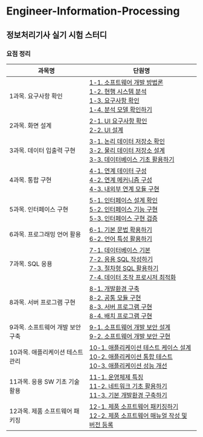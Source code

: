 # Engineer-Information-Processing
## 정보처리기사 실기 시험 스터디

### 요점 정리
| 과목명 | 단원명 |
| --- | --- |
| 1과목. 요구사항 확인 | [1-1. 소프트웨어 개발 방법론](https://github.com/chaaaany/Engineer-Information-Processing/blob/fe7a7b54e080dbde755570ff50b88996f59e093f/1%EA%B3%BC%EB%AA%A9.%20%EC%9A%94%EA%B5%AC%EC%82%AC%ED%95%AD%20%ED%99%95%EC%9D%B8/1-1%EC%86%8C%ED%94%84%ED%8A%B8%EC%9B%A8%EC%96%B4%EA%B0%9C%EB%B0%9C%EB%B0%A9%EB%B2%95%EB%A1%A0.md)<br>[1-2. 현행 시스템 분석](https://github.com/chaaaany/Engineer-Information-Processing/blob/fe7a7b54e080dbde755570ff50b88996f59e093f/1%EA%B3%BC%EB%AA%A9.%20%EC%9A%94%EA%B5%AC%EC%82%AC%ED%95%AD%20%ED%99%95%EC%9D%B8/1-2%ED%98%84%ED%96%89%EC%8B%9C%EC%8A%A4%ED%85%9C%EB%B6%84%EC%84%9D.md)<br>[1-3. 요구사항 확인](https://github.com/chaaaany/Engineer-Information-Processing/blob/fe7a7b54e080dbde755570ff50b88996f59e093f/1%EA%B3%BC%EB%AA%A9.%20%EC%9A%94%EA%B5%AC%EC%82%AC%ED%95%AD%20%ED%99%95%EC%9D%B8/1-3%EC%9A%94%EA%B5%AC%EC%82%AC%ED%95%AD%ED%99%95%EC%9D%B8.md)<br>[1-4. 분석 모델 확인하기](https://github.com/chaaaany/Engineer-Information-Processing/blob/fe7a7b54e080dbde755570ff50b88996f59e093f/1%EA%B3%BC%EB%AA%A9.%20%EC%9A%94%EA%B5%AC%EC%82%AC%ED%95%AD%20%ED%99%95%EC%9D%B8/1-4%EB%B6%84%EC%84%9D%EB%AA%A8%EB%8D%B8%ED%99%95%EC%9D%B8%ED%95%98%EA%B8%B0.md) |
| 2과목. 화면 설계 | [2-1. UI 요구사항 확인](https://github.com/chaaaany/Engineer-Information-Processing/blob/main/2%EA%B3%BC%EB%AA%A9.%20%ED%99%94%EB%A9%B4%20%EC%84%A4%EA%B3%84/2-1UI%EC%9A%94%EA%B5%AC%EC%82%AC%ED%95%AD%ED%99%95%EC%9D%B8.md)<br>[2-2. UI 설계](https://github.com/chaaaany/Engineer-Information-Processing/blob/main/2%EA%B3%BC%EB%AA%A9.%20%ED%99%94%EB%A9%B4%20%EC%84%A4%EA%B3%84/2-2UI%EC%84%A4%EA%B3%84.md) |
| 3과목. 데이터 입출력 구현 | [3-1. 논리 데이터 저장소 확인](https://github.com/chaaaany/Engineer-Information-Processing/blob/main/3%EA%B3%BC%EB%AA%A9.%20%EB%8D%B0%EC%9D%B4%ED%84%B0%20%EC%9E%85%EC%B6%9C%EB%A0%A5%20%EA%B5%AC%ED%98%84/3-1%EB%85%BC%EB%A6%AC%EB%8D%B0%EC%9D%B4%ED%84%B0%EC%A0%80%EC%9E%A5%EC%86%8C%ED%99%95%EC%9D%B8.md)<br>[3-2. 물리 데이터 저장소 설계](https://github.com/chaaaany/Engineer-Information-Processing/blob/main/3%EA%B3%BC%EB%AA%A9.%20%EB%8D%B0%EC%9D%B4%ED%84%B0%20%EC%9E%85%EC%B6%9C%EB%A0%A5%20%EA%B5%AC%ED%98%84/3-2%EB%AC%BC%EB%A6%AC%EB%8D%B0%EC%9D%B4%ED%84%B0%EC%A0%80%EC%9E%A5%EC%86%8C%EC%84%A4%EA%B3%84.md)<br>[3-3. 데이터베이스 기초 활용하기](https://github.com/chaaaany/Engineer-Information-Processing/blob/main/3%EA%B3%BC%EB%AA%A9.%20%EB%8D%B0%EC%9D%B4%ED%84%B0%20%EC%9E%85%EC%B6%9C%EB%A0%A5%20%EA%B5%AC%ED%98%84/3-3%EB%8D%B0%EC%9D%B4%ED%84%B0%EB%B2%A0%EC%9D%B4%EC%8A%A4%EA%B8%B0%EC%B4%88%ED%99%9C%EC%9A%A9%ED%95%98%EA%B8%B0.md) |
| 4과목. 통합 구현 | [4-1. 연계 데이터 구성](https://github.com/chaaaany/Engineer-Information-Processing/blob/185c4215dd18e2ae355df3c4cd94d5a0deabd63c/4%EA%B3%BC%EB%AA%A9.%20%ED%86%B5%ED%95%A9%20%EA%B5%AC%ED%98%84/4-1%EC%9D%B8%ED%84%B0%ED%8E%98%EC%9D%B4%EC%8A%A4%EC%84%A4%EA%B3%84%ED%99%95%EC%9D%B8.md)<br>[4-2. 연계 메커니즘 구성](https://github.com/chaaaany/Engineer-Information-Processing/blob/185c4215dd18e2ae355df3c4cd94d5a0deabd63c/4%EA%B3%BC%EB%AA%A9.%20%ED%86%B5%ED%95%A9%20%EA%B5%AC%ED%98%84/4-2%EC%9D%B8%ED%84%B0%ED%8E%98%EC%9D%B4%EC%8A%A4%EA%B8%B0%EB%8A%A5%EA%B5%AC%ED%98%84.md)<br>[4-3. 내외부 연계 모듈 구현](https://github.com/chaaaany/Engineer-Information-Processing/blob/185c4215dd18e2ae355df3c4cd94d5a0deabd63c/4%EA%B3%BC%EB%AA%A9.%20%ED%86%B5%ED%95%A9%20%EA%B5%AC%ED%98%84/4-3%EC%9D%B8%ED%84%B0%ED%8E%98%EC%9D%B4%EC%8A%A4%EA%B5%AC%ED%98%84%EA%B2%80%EC%A6%9D.md) |
| 5과목. 인터페이스 구현 | [5-1. 인터페이스 설계 확인](https://github.com/chaaaany/Engineer-Information-Processing/blob/ac06c88b064eaa4704d14dd80b9410f8c174518c/5%EA%B3%BC%EB%AA%A9.%20%EC%9D%B8%ED%84%B0%ED%8E%98%EC%9D%B4%EC%8A%A4%20%EA%B5%AC%ED%98%84/5-1%EC%9D%B8%ED%84%B0%ED%8E%98%EC%9D%B4%EC%8A%A4%EC%84%A4%EA%B3%84%ED%99%95%EC%9D%B8.md)<br>[5-2. 인터페이스 기능 구현](https://github.com/chaaaany/Engineer-Information-Processing/blob/ac06c88b064eaa4704d14dd80b9410f8c174518c/5%EA%B3%BC%EB%AA%A9.%20%EC%9D%B8%ED%84%B0%ED%8E%98%EC%9D%B4%EC%8A%A4%20%EA%B5%AC%ED%98%84/5-2%EC%9D%B8%ED%84%B0%ED%8E%98%EC%9D%B4%EC%8A%A4%EA%B8%B0%EB%8A%A5%EA%B5%AC%ED%98%84.md)<br>[5-3. 인터페이스 구현 검증](https://github.com/chaaaany/Engineer-Information-Processing/blob/ac06c88b064eaa4704d14dd80b9410f8c174518c/5%EA%B3%BC%EB%AA%A9.%20%EC%9D%B8%ED%84%B0%ED%8E%98%EC%9D%B4%EC%8A%A4%20%EA%B5%AC%ED%98%84/5-3.%EC%9D%B8%ED%84%B0%ED%8E%98%EC%9D%B4%EC%8A%A4%EA%B5%AC%ED%98%84%EA%B2%80%EC%A6%9D.md) |
| 6과목. 프로그래밍 언어 활용 | [6-1. 기본 문법 확용하기](https://github.com/chaaaany/Engineer-Information-Processing/blob/7ab9a9a77fa08ae7649e027b516be2439cbbc083/6%EA%B3%BC%EB%AA%A9.%20%ED%94%84%EB%A1%9C%EA%B7%B8%EB%9E%98%EB%B0%8D%20%EC%96%B8%EC%96%B4%20%ED%99%9C%EC%9A%A9/6-1%EA%B8%B0%EB%B3%B8%EB%AC%B8%EB%B2%95%ED%99%9C%EC%9A%A9%ED%95%98%EA%B8%B0.md)<br>[6-2. 언어 특성 활용하기](https://github.com/chaaaany/Engineer-Information-Processing/blob/7ab9a9a77fa08ae7649e027b516be2439cbbc083/6%EA%B3%BC%EB%AA%A9.%20%ED%94%84%EB%A1%9C%EA%B7%B8%EB%9E%98%EB%B0%8D%20%EC%96%B8%EC%96%B4%20%ED%99%9C%EC%9A%A9/6-2%EC%96%B8%EC%96%B4%ED%8A%B9%EC%84%B1%ED%99%9C%EC%9A%A9%ED%95%98%EA%B8%B0.md) |
| 7과목. SQL 응용 | [7-1. 데이터베이스 기본](https://github.com/chaaaany/Engineer-Information-Processing/blob/main/7%EA%B3%BC%EB%AA%A9.SQL%20%EC%9D%91%EC%9A%A9/7-1%EB%8D%B0%EC%9D%B4%ED%84%B0%EB%B2%A0%EC%9D%B4%EC%8A%A4%EA%B8%B0%EB%B3%B8.md)<br>[7-2. 응용 SQL 작성하기](https://github.com/chaaaany/Engineer-Information-Processing/blob/main/7%EA%B3%BC%EB%AA%A9.SQL%20%EC%9D%91%EC%9A%A9/7-2%EC%9D%91%EC%9A%A9%20SQL%20%EC%9E%91%EC%84%B1%ED%95%98%EA%B8%B0.md)<br>[7-3. 절차형 SQL 활용하기](https://github.com/chaaaany/Engineer-Information-Processing/blob/main/7%EA%B3%BC%EB%AA%A9.SQL%20%EC%9D%91%EC%9A%A9/7-3%EC%A0%88%EC%B0%A8%ED%98%95SQL%20%ED%99%9C%EC%9A%A9%ED%95%98%EA%B8%B0.md)<br>[7-4. 데이터 조작 프로시저 최적화](https://github.com/chaaaany/Engineer-Information-Processing/blob/main/7%EA%B3%BC%EB%AA%A9.SQL%20%EC%9D%91%EC%9A%A9/7-4%EB%8D%B0%EC%9D%B4%ED%84%B0%EC%A1%B0%EC%9E%91%ED%94%84%EB%A1%9C%EC%8B%9C%EC%A0%80%EC%B5%9C%EC%A0%81%ED%99%94.md) |
| 8과목. 서버 프로그램 구현 | [8-1. 개발환경 구축](https://github.com/chaaaany/Engineer-Information-Processing/blob/main/8%EA%B3%BC%EB%AA%A9.%20%EC%84%9C%EB%B2%84%20%ED%94%84%EB%A1%9C%EA%B7%B8%EB%9E%A8%20%EA%B5%AC%ED%98%84/8-1%EA%B0%9C%EB%B0%9C%ED%99%98%EA%B2%BD%EA%B5%AC%EC%B6%95.md)<br>[8-2. 공통 모듈 구현](https://github.com/chaaaany/Engineer-Information-Processing/blob/main/8%EA%B3%BC%EB%AA%A9.%20%EC%84%9C%EB%B2%84%20%ED%94%84%EB%A1%9C%EA%B7%B8%EB%9E%A8%20%EA%B5%AC%ED%98%84/8-2%EA%B3%B5%ED%86%B5%EB%AA%A8%EB%93%88%EA%B5%AC%ED%98%84.md)<br>[8-3. 서버 프로그램 구현](https://github.com/chaaaany/Engineer-Information-Processing/blob/main/8%EA%B3%BC%EB%AA%A9.%20%EC%84%9C%EB%B2%84%20%ED%94%84%EB%A1%9C%EA%B7%B8%EB%9E%A8%20%EA%B5%AC%ED%98%84/8-3%EC%84%9C%EB%B2%84%ED%94%84%EB%A1%9C%EA%B7%B8%EB%9E%A8%EA%B5%AC%ED%98%84.md)<br>[8-4. 배치 프로그램 구현](https://github.com/chaaaany/Engineer-Information-Processing/blob/main/8%EA%B3%BC%EB%AA%A9.%20%EC%84%9C%EB%B2%84%20%ED%94%84%EB%A1%9C%EA%B7%B8%EB%9E%A8%20%EA%B5%AC%ED%98%84/8-4%EB%B0%B0%EC%B9%98%ED%94%84%EB%A1%9C%EA%B7%B8%EB%9E%A8%EA%B5%AC%ED%98%84.md) |
| 9과목. 소프트웨어 개발 보안 구축 | [9-1. 소프트웨어 개발 보안 설계](https://github.com/chaaaany/Engineer-Information-Processing/blob/090c1de98506e529e8ebe6afe2df9f481d9162c6/9%EA%B3%BC%EB%AA%A9.%20%EC%86%8C%ED%94%84%ED%8A%B8%EC%9B%A8%EC%96%B4%20%EA%B0%9C%EB%B0%9C%20%EB%B3%B4%EC%95%88%20%EA%B5%AC%EC%B6%95/9-1%EC%86%8C%ED%94%84%ED%8A%B8%EC%9B%A8%EC%96%B4%EA%B0%9C%EB%B0%9C%EB%B3%B4%EC%95%88%EC%84%A4%EA%B3%84.md)<br>[9-2. 소프트웨어 개발 보안 구현](https://github.com/chaaaany/Engineer-Information-Processing/blob/090c1de98506e529e8ebe6afe2df9f481d9162c6/9%EA%B3%BC%EB%AA%A9.%20%EC%86%8C%ED%94%84%ED%8A%B8%EC%9B%A8%EC%96%B4%20%EA%B0%9C%EB%B0%9C%20%EB%B3%B4%EC%95%88%20%EA%B5%AC%EC%B6%95/9-2%EC%86%8C%ED%94%84%ED%8A%B8%EC%9B%A8%EC%96%B4%EA%B0%9C%EB%B0%9C%EB%B3%B4%EC%95%88%EA%B5%AC%ED%98%84.md) |
| 10과목. 애플리케이션 테스트 관리 | [10-1. 애플리케이션 테스트 케이스 설계](https://github.com/chaaaany/Engineer-Information-Processing/blob/main/10%EA%B3%BC%EB%AA%A9.%20%EC%95%A0%ED%94%8C%EB%A6%AC%EC%BC%80%EC%9D%B4%EC%85%98%20%ED%85%8C%EC%8A%A4%ED%8A%B8%20%EA%B4%80%EB%A6%AC/10-1%EC%95%A0%ED%94%8C%EB%A6%AC%EC%BC%80%EC%9D%B4%EC%85%98%ED%85%8C%EC%8A%A4%ED%8A%B8%EC%BC%80%EC%9D%B4%EC%8A%A4%EC%84%A4%EA%B3%84.md)<br>[10-2. 애플리케이션 통합 테스트](https://github.com/chaaaany/Engineer-Information-Processing/blob/main/10%EA%B3%BC%EB%AA%A9.%20%EC%95%A0%ED%94%8C%EB%A6%AC%EC%BC%80%EC%9D%B4%EC%85%98%20%ED%85%8C%EC%8A%A4%ED%8A%B8%20%EA%B4%80%EB%A6%AC/10-2%EC%95%A0%ED%94%8C%EB%A6%AC%EC%BC%80%EC%9D%B4%EC%85%98%ED%86%B5%ED%95%A9%ED%85%8C%EC%8A%A4%ED%8A%B8.md)<br>[10-3. 애플리케이션 성능 개선](https://github.com/chaaaany/Engineer-Information-Processing/blob/main/10%EA%B3%BC%EB%AA%A9.%20%EC%95%A0%ED%94%8C%EB%A6%AC%EC%BC%80%EC%9D%B4%EC%85%98%20%ED%85%8C%EC%8A%A4%ED%8A%B8%20%EA%B4%80%EB%A6%AC/10-3%EC%95%A0%ED%94%8C%EB%A6%AC%EC%BC%80%EC%9D%B4%EC%85%98%EC%84%B1%EB%8A%A5%EA%B0%9C%EC%84%A0.md) |
| 11과목. 응용 SW 기초 기술 활용 | [11-1. 운영체제 특징](https://github.com/chaaaany/Engineer-Information-Processing/blob/main/11%EA%B3%BC%EB%AA%A9.%20%EC%9D%91%EC%9A%A9%20SW%20%EA%B8%B0%EC%B4%88%20%EA%B8%B0%EC%88%A0%20%ED%99%9C%EC%9A%A9/11-1%EC%9A%B4%EC%98%81%EC%B2%B4%EC%A0%9C%ED%8A%B9%EC%A7%95.md)<br>[11-2. 네트워크 기초 활용하기](https://github.com/chaaaany/Engineer-Information-Processing/blob/main/11%EA%B3%BC%EB%AA%A9.%20%EC%9D%91%EC%9A%A9%20SW%20%EA%B8%B0%EC%B4%88%20%EA%B8%B0%EC%88%A0%20%ED%99%9C%EC%9A%A9/11-2%EB%84%A4%ED%8A%B8%EC%9B%8C%ED%81%AC%EA%B8%B0%EC%B4%88%ED%99%9C%EC%9A%A9%ED%95%98%EA%B8%B0.md)<br>[11-3. 기본 개발환경 구축하기](https://github.com/chaaaany/Engineer-Information-Processing/blob/main/11%EA%B3%BC%EB%AA%A9.%20%EC%9D%91%EC%9A%A9%20SW%20%EA%B8%B0%EC%B4%88%20%EA%B8%B0%EC%88%A0%20%ED%99%9C%EC%9A%A9/11-3%EA%B8%B0%EB%B3%B8%EA%B0%9C%EB%B0%9C%ED%99%98%EA%B2%BD%EA%B5%AC%EC%B6%95%ED%95%98%EA%B8%B0.md) |
| 12과목. 제품 소프트웨어 패키징 | [12-1. 제품 소프트웨어 패키징하기](https://github.com/chaaaany/Engineer-Information-Processing/blob/090c1de98506e529e8ebe6afe2df9f481d9162c6/12%EA%B3%BC%EB%AA%A9.%20%EC%A0%9C%ED%92%88%20%EC%86%8C%ED%94%84%ED%8A%B8%EC%9B%A8%EC%96%B4%20%ED%8C%A8%ED%82%A4%EC%A7%95/12-1%EC%A0%9C%ED%92%88%EC%86%8C%ED%94%84%ED%8A%B8%EC%9B%A8%EC%96%B4%ED%8C%A8%ED%82%A4%EC%A7%95%ED%95%98%EA%B8%B0.md)<br>[12-2. 제품 소프트웨어 매뉴얼 작성 및 버전 등록](https://github.com/chaaaany/Engineer-Information-Processing/blob/090c1de98506e529e8ebe6afe2df9f481d9162c6/12%EA%B3%BC%EB%AA%A9.%20%EC%A0%9C%ED%92%88%20%EC%86%8C%ED%94%84%ED%8A%B8%EC%9B%A8%EC%96%B4%20%ED%8C%A8%ED%82%A4%EC%A7%95/12-2%EC%A0%9C%ED%92%88%EC%86%8C%ED%94%84%ED%8A%B8%EC%9B%A8%EC%96%B4%EB%A9%94%EB%89%B4%EC%96%BC%EC%9E%91%EC%84%B1%EB%B0%8F%EB%B2%84%EC%A0%84%EB%93%B1%EB%A1%9D.md) |
